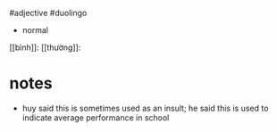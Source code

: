 #adjective #duolingo 

- normal

[[bình]]:
[[thường]]: 

# notes
- huy said this is sometimes used as an insult; he said this is used to indicate average performance in school